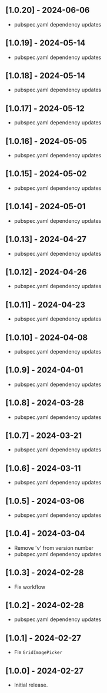 ## [1.0.20] - 2024-06-06

* pubspec.yaml dependency updates

## [1.0.19] - 2024-05-14

* pubspec.yaml dependency updates

## [1.0.18] - 2024-05-14

* pubspec.yaml dependency updates

## [1.0.17] - 2024-05-12

* pubspec.yaml dependency updates

## [1.0.16] - 2024-05-05

* pubspec.yaml dependency updates

## [1.0.15] - 2024-05-02

* pubspec.yaml dependency updates

## [1.0.14] - 2024-05-01

* pubspec.yaml dependency updates

## [1.0.13] - 2024-04-27

* pubspec.yaml dependency updates

## [1.0.12] - 2024-04-26

* pubspec.yaml dependency updates

## [1.0.11] - 2024-04-23

* pubspec.yaml dependency updates

## [1.0.10] - 2024-04-08

* pubspec.yaml dependency updates

## [1.0.9] - 2024-04-01

* pubspec.yaml dependency updates

## [1.0.8] - 2024-03-28

* pubspec.yaml dependency updates

## [1.0.7] - 2024-03-21

* pubspec.yaml dependency updates

## [1.0.6] - 2024-03-11

* pubspec.yaml dependency updates

## [1.0.5] - 2024-03-06

* pubspec.yaml dependency updates

## [1.0.4] - 2024-03-04

* Remove 'v' from version number
* pubspec.yaml dependency updates

## [1.0.3] - 2024-02-28

* Fix workflow

## [1.0.2] - 2024-02-28

* pubspec.yaml dependency updates

## [1.0.1] - 2024-02-27

* Fix `GridImagePicker`

## [1.0.0] - 2024-02-27

* Initial release.
